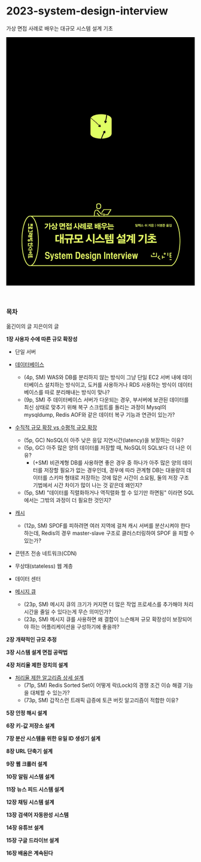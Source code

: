 # 2023-system-design-interview

가상 면접 사례로 배우는 대규모 시스템 설계 기초

![cover](images/book-cover.jpeg)

<br/>

### 목차

옮긴이의 글
지은이의 글

**1장 사용자 수에 따른 규모 확장성**

- 단일 서버
- [데이터베이스](1장%20사용자%20수에%20따른%20규모%20확장성/데이터베이스.md)
    - (4p, SM) WAS와 DB를 분리하지 않는 방식이 그냥 단일 EC2 서버 내에 데이터베이스 설치하는 방식이고, 도커를 사용하거나 RDS 사용하는 방식이 데이터베이스를 따로 분리해내는 방식이 맞나?
    - (9p, SM) 주 데이터베이스 서버가 다운되는 경우, 부서버에 보관된 데이터를 최신 상태로 맞추기 위해 복구 스크립트를 돌리는 과정이 Mysql의 mysqldump, Redis AOF와 같은 데이터 복구 기능과 연관이 있는가?

- [수직적 규모 확장 vs 수평적 규모 확장](1장%20사용자%20수에%20따른%20규모%20확장성/수직적%20규모%20확장%20vs%20수평적%20규모%20확장.md)

    -   (5p, GC) NoSQL이 아주 낮은 응답 지연시간(latency)을 보장하는 이유?
    -   (5p, GC) 아주 많은 양의 데이터를 저장할 때, NoSQL이 SQL보다 더 나은 이유?
        -   (+SM) 비관계형 DB를 사용하면 좋은 경우 중 하나가 아주 많은 양의 데이터를 저장할 필요가 없는 경우인데, 경우에 따라 관계형 DB는 대용량의 데이터를 스키마 형태로 저장하는 것에 많은 시간이 소요됨, 둘의 저장 구조 기법에서 시간 차이가 많이 나는 것 같은데 왜인지?
    -   (5p, SM) "데이터를 직렬화하거나 역직렬화 할 수 있기만 하면됨" 이라면 SQL에서는 그밖의 과정이 더 필요한 것인지?

- [캐시](1장%20사용자%20수에%20따른%20규모%20확장성/캐시.md)
    -   (12p, SM) SPOF를 피하려면 여러 지역에 걸쳐 캐시 서버를 분산시켜야 한다 하는데, Redis의 경우 master-slave 구조로 클러스터링하여 SPOF 을 피할 수 있는가?
- 콘텐츠 전송 네트워크(CDN)
- 무상태(stateless) 웹 계층
- 데이터 센터
- [메시지 큐](1장%20사용자%20수에%20따른%20규모%20확장성/메시지%20큐.md)
    - (23p, SM) 메시지 큐의 크기가 커지면 더 많은 작업 프로세스를 추가해야 처리 시간을 줄일 수 있다는게 무슨 의미인가?
    - (23p, SM) 메시지 큐를 사용하면 왜 결합이 느슨해져 규모 확장성이 보장되어야 하는 어플리케이션을 구성하기에 좋을까?

**2장 개략적인 규모 추정**

**3장 시스템 설계 면접 공략법**

**4장 처리율 제한 장치의 설계**

- [처리율 제한 알고리즘 상세 설계](4장%20처리율%20제한%20장치의%20설계/처리율%20제한%20알고리즘%20상세%20설계.md)
  - (71p, SM) Redis Sorted Set이 어떻게 락(Lock)의 경쟁 조건 이슈 해결 기능을 대체할 수 있는가?
  - (73p, SM) 갑작스런 트래픽 급증에 토큰 버킷 알고리즘이 적합한 이유?

**5장 안정 해시 설계**

**6장 키-값 저장소 설계**

**7장 분산 시스템을 위한 유일 ID 생성기 설계**

**8장 URL 단축기 설계**

**9장 웹 크롤러 설계**

**10장 알림 시스템 설계**

**11장 뉴스 피드 시스템 설계**

**12장 채팅 시스템 설계**

**13장 검색어 자동완성 시스템**

**14장 유튜브 설계**

**15장 구글 드라이브 설계**

**16장 배움은 계속된다**
